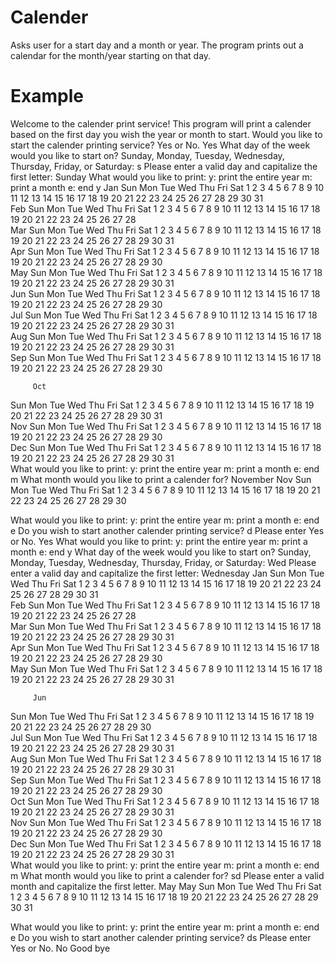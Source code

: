 # Calender
Asks user for a start day and a month or year. The program prints out a calendar for the month/year starting on that day.
# Example
Welcome to the calender print service!
This program will print a calender based on the first day you wish the year or month to start.
Would you like to start the calender printing service? Yes or No. Yes
What day of the week would you like to start on?
Sunday, Monday, Tuesday, Wednesday, Thursday, Friday, or Saturday: s
Please enter a valid day and capitalize the first letter: Sunday
What would you like to print:
y: print the entire year
m: print a month
e: end
 y
         Jan
Sun Mon Tue Wed Thu Fri Sat 
1   2   3   4   5   6   7
8   9   10  11  12  13  14
15  16  17  18  19  20  21
22  23  24  25  26  27  28
29  30  31  
         Feb
Sun Mon Tue Wed Thu Fri Sat 
            1   2   3   4
5   6   7   8   9   10  11
12  13  14  15  16  17  18
19  20  21  22  23  24  25
26  27  28  
         Mar
Sun Mon Tue Wed Thu Fri Sat 
            1   2   3   4
5   6   7   8   9   10  11
12  13  14  15  16  17  18
19  20  21  22  23  24  25
26  27  28  29  30  31  
         Apr
Sun Mon Tue Wed Thu Fri Sat 
                        1
2   3   4   5   6   7   8
9   10  11  12  13  14  15
16  17  18  19  20  21  22
23  24  25  26  27  28  29
30  
         May
Sun Mon Tue Wed Thu Fri Sat 
    1   2   3   4   5   6
7   8   9   10  11  12  13
14  15  16  17  18  19  20
21  22  23  24  25  26  27
28  29  30  31  
         Jun
Sun Mon Tue Wed Thu Fri Sat 
                1   2   3
4   5   6   7   8   9   10
11  12  13  14  15  16  17
18  19  20  21  22  23  24
25  26  27  28  29  30  
         Jul
Sun Mon Tue Wed Thu Fri Sat 
                        1
2   3   4   5   6   7   8
9   10  11  12  13  14  15
16  17  18  19  20  21  22
23  24  25  26  27  28  29
30  31  
         Aug
Sun Mon Tue Wed Thu Fri Sat 
        1   2   3   4   5
6   7   8   9   10  11  12
13  14  15  16  17  18  19
20  21  22  23  24  25  26
27  28  29  30  31  
         Sep
Sun Mon Tue Wed Thu Fri Sat 
                    1   2
3   4   5   6   7   8   9
10  11  12  13  14  15  16
17  18  19  20  21  22  23
24  25  26  27  28  29  30

         Oct
Sun Mon Tue Wed Thu Fri Sat 
1   2   3   4   5   6   7
8   9   10  11  12  13  14
15  16  17  18  19  20  21
22  23  24  25  26  27  28
29  30  31  
         Nov
Sun Mon Tue Wed Thu Fri Sat 
            1   2   3   4
5   6   7   8   9   10  11
12  13  14  15  16  17  18
19  20  21  22  23  24  25
26  27  28  29  30  
         Dec
Sun Mon Tue Wed Thu Fri Sat 
                    1   2
3   4   5   6   7   8   9
10  11  12  13  14  15  16
17  18  19  20  21  22  23
24  25  26  27  28  29  30
31  
What would you like to print:
y: print the entire year
m: print a month
e: end
 m
What month would you like to print a calender for? November
         Nov
Sun Mon Tue Wed Thu Fri Sat 
1   2   3   4   5   6   7
8   9   10  11  12  13  14
15  16  17  18  19  20  21
22  23  24  25  26  27  28
29  30  

What would you like to print:
y: print the entire year
m: print a month
e: end
 e
Do you wish to start another calender printing service? d
Please enter Yes or No. Yes
What would you like to print:
y: print the entire year
m: print a month
e: end
 y
What day of the week would you like to start on?
Sunday, Monday, Tuesday, Wednesday, Thursday, Friday, or Saturday: Wed
Please enter a valid day and capitalize the first letter: Wednesday
         Jan
Sun Mon Tue Wed Thu Fri Sat 
            1   2   3   4
5   6   7   8   9   10  11
12  13  14  15  16  17  18
19  20  21  22  23  24  25
26  27  28  29  30  31  
         Feb
Sun Mon Tue Wed Thu Fri Sat 
                        1
2   3   4   5   6   7   8
9   10  11  12  13  14  15
16  17  18  19  20  21  22
23  24  25  26  27  28  
         Mar
Sun Mon Tue Wed Thu Fri Sat 
                        1
2   3   4   5   6   7   8
9   10  11  12  13  14  15
16  17  18  19  20  21  22
23  24  25  26  27  28  29
30  31  
         Apr
Sun Mon Tue Wed Thu Fri Sat 
        1   2   3   4   5
6   7   8   9   10  11  12
13  14  15  16  17  18  19
20  21  22  23  24  25  26
27  28  29  30  
         May
Sun Mon Tue Wed Thu Fri Sat 
                1   2   3
4   5   6   7   8   9   10
11  12  13  14  15  16  17
18  19  20  21  22  23  24
25  26  27  28  29  30  31

         Jun
Sun Mon Tue Wed Thu Fri Sat 
1   2   3   4   5   6   7
8   9   10  11  12  13  14
15  16  17  18  19  20  21
22  23  24  25  26  27  28
29  30  
         Jul
Sun Mon Tue Wed Thu Fri Sat 
        1   2   3   4   5
6   7   8   9   10  11  12
13  14  15  16  17  18  19
20  21  22  23  24  25  26
27  28  29  30  31  
         Aug
Sun Mon Tue Wed Thu Fri Sat 
                    1   2
3   4   5   6   7   8   9
10  11  12  13  14  15  16
17  18  19  20  21  22  23
24  25  26  27  28  29  30
31  
         Sep
Sun Mon Tue Wed Thu Fri Sat 
    1   2   3   4   5   6
7   8   9   10  11  12  13
14  15  16  17  18  19  20
21  22  23  24  25  26  27
28  29  30  
         Oct
Sun Mon Tue Wed Thu Fri Sat 
            1   2   3   4
5   6   7   8   9   10  11
12  13  14  15  16  17  18
19  20  21  22  23  24  25
26  27  28  29  30  31  
         Nov
Sun Mon Tue Wed Thu Fri Sat 
                        1
2   3   4   5   6   7   8
9   10  11  12  13  14  15
16  17  18  19  20  21  22
23  24  25  26  27  28  29
30  
         Dec
Sun Mon Tue Wed Thu Fri Sat 
    1   2   3   4   5   6
7   8   9   10  11  12  13
14  15  16  17  18  19  20
21  22  23  24  25  26  27
28  29  30  31  
What would you like to print:
y: print the entire year
m: print a month
e: end
 m
What month would you like to print a calender for? sd
Please enter a valid month and capitalize the first letter. May
         May
Sun Mon Tue Wed Thu Fri Sat 
            1   2   3   4
5   6   7   8   9   10  11
12  13  14  15  16  17  18
19  20  21  22  23  24  25
26  27  28  29  30  31  

What would you like to print:
y: print the entire year
m: print a month
e: end
 e
Do you wish to start another calender printing service? ds
Please enter Yes or No. No
Good bye
